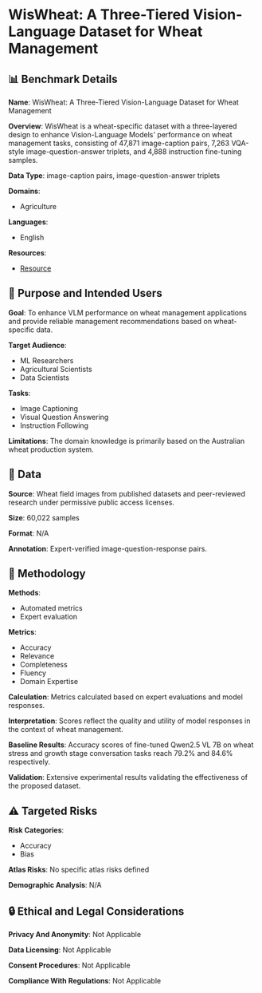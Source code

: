 # WisWheat: A Three-Tiered Vision-Language Dataset for Wheat Management

## 📊 Benchmark Details

**Name**: WisWheat: A Three-Tiered Vision-Language Dataset for Wheat Management

**Overview**: WisWheat is a wheat-specific dataset with a three-layered design to enhance Vision-Language Models' performance on wheat management tasks, consisting of 47,871 image-caption pairs, 7,263 VQA-style image-question-answer triplets, and 4,888 instruction fine-tuning samples.

**Data Type**: image-caption pairs, image-question-answer triplets

**Domains**:
- Agriculture

**Languages**:
- English

**Resources**:
- [Resource](N/A)

## 🎯 Purpose and Intended Users

**Goal**: To enhance VLM performance on wheat management applications and provide reliable management recommendations based on wheat-specific data.

**Target Audience**:
- ML Researchers
- Agricultural Scientists
- Data Scientists

**Tasks**:
- Image Captioning
- Visual Question Answering
- Instruction Following

**Limitations**: The domain knowledge is primarily based on the Australian wheat production system.

## 💾 Data

**Source**: Wheat field images from published datasets and peer-reviewed research under permissive public access licenses.

**Size**: 60,022 samples

**Format**: N/A

**Annotation**: Expert-verified image-question-response pairs.

## 🔬 Methodology

**Methods**:
- Automated metrics
- Expert evaluation

**Metrics**:
- Accuracy
- Relevance
- Completeness
- Fluency
- Domain Expertise

**Calculation**: Metrics calculated based on expert evaluations and model responses.

**Interpretation**: Scores reflect the quality and utility of model responses in the context of wheat management.

**Baseline Results**: Accuracy scores of fine-tuned Qwen2.5 VL 7B on wheat stress and growth stage conversation tasks reach 79.2% and 84.6% respectively.

**Validation**: Extensive experimental results validating the effectiveness of the proposed dataset.

## ⚠️ Targeted Risks

**Risk Categories**:
- Accuracy
- Bias

**Atlas Risks**:
No specific atlas risks defined

**Demographic Analysis**: N/A

## 🔒 Ethical and Legal Considerations

**Privacy And Anonymity**: Not Applicable

**Data Licensing**: Not Applicable

**Consent Procedures**: Not Applicable

**Compliance With Regulations**: Not Applicable
